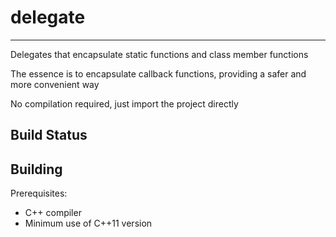 # delegate

----

Delegates that encapsulate static functions and class member functions

The essence is to encapsulate callback functions, providing a safer and more convenient way

No compilation required, just import the project directly

## Build Status

## Building

Prerequisites:

- C++ compiler
- Minimum use of C++11 version
